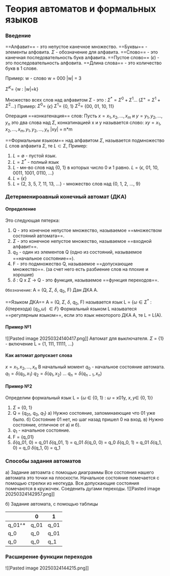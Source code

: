 # Теория автоматов и формальных языков
### Введение
==Алфавит== - это непустое канечное множество.
==Буквы== - элементы алфовита.
$\Sigma$ - обозначение для алфавита.
==Слово== - это канечная последовательность букв алфавита.
==Пустое слово== ($\epsilon$) - это последовательность алфовита.
==Длина слова== - это количество букв в 1 слове.

Пример:
	w - слово
	w = 000
	|w| = 3 

$\Sigma^K =$ {w : |w|=k} 

Множество всех слов над алфавитом $\Sigma$ - это :  $\Sigma^* = \Sigma^0 + \Sigma^1 ...$  ($\Sigma^+ = \Sigma^1 + \Sigma^2 ...$)
Пример:
	$\Sigma^0 =$ {$\epsilon$}
	$\Sigma^1 =$ {0, 1}
	$\Sigma^2 =$ {00, 01, 10, 11}

Операция ==конкатенация== слов:
Пусть $x = x_1,x_2,...,x_m$  и   $y = y_1,y_2,...,y_n$
это два слова над $\Sigma$, конкатинацией x и y называется слово:
$xy = x_1,x_2,...,x_m,y_1,y_2,...,y_n$
|xy| = n\*m

==Формальным языком== над алфавитом $\Sigma$, называется подмножество $L$ слов алфавита $\Sigma$, те $L \subset \Sigma,$ 
Пример:
1) $L = \emptyset$ - пустой язык.
2) $L = \Sigma^*$ - полный язык
3) $L$ - мн-во слов над {0, 1} в которых число 0 и 1 равно.
   $L$ = {$\epsilon$, 01, 10, 0011, 1001, 0110, ...}
4) $L$ = {$\epsilon$}
5) $L$ = {2, 3, 5, 7, 11, 13, ...} - множество слов над {0, 1, 2, ..., 9}


### Детерменироавный конечный автомат (ДКА)
#### Определение
Это следующая пятерка:
1) Q - это конечное непустое множество, называемое ==множеством состояний автомата==.
2) $\Sigma$ - это конечное непустое множество, называемое ==входной алфавит==.
3) $q_0$ - один из элементов Q (одно из состояний, называемое ==начальное состояние==).
4) F - это подмножество Q, называемое ==допускающие множество==. (за счет него есть разбиение слов на плохие и хорошие)
5) $\delta$ : Q x $\Sigma$ -> Q - это функция, называемое ==функция переходов==.

`Обозначение`:   A = (Q, $\Sigma$, $\delta$, $q_0$, F)
Дан ДКА А.

==Языком ДКА==  A = (Q, $\Sigma$, $\delta$, $q_0$, F) называется язык L = {$\omega \in \Sigma^*$ :  $\delta$(перехода) ($q_0$,$\omega$) $\in F$}
Формальный языком L называтеся ==регулярным языком==, если это язык некоторого ДКА А, те L = L(A).
#### Пример №1
 ![[Pasted image 20250324140417.png]]
 Автомат для выключателя.
 $\Sigma$ = {1} - включение
 L = {1, 111, 11111, ...}

#### Как автомат допускает слова
$x = x_1,x_2, ..., x_n$
В начальный момент $q_0$ - начальное состояние автомата.
$q_1 = \delta(q_0, x_1)$
$q_2 = \delta(q_1, x_2)$
...
$q_n = \delta(q_{{n-1}}, x_n)$

#### Пример №2
Определим формальный язык L = {$\omega$ $\in$ {0, 1} : $\omega$ = x01y, $x, y\in$ {0, 1}}
1) $\Sigma$ = {0, 1}
2) Q = {$q_{{01}}$, $q_0$, $q_1$}
   а) Нужно состояние, запоминаеющие что 01 уже было.
   б) Состояние 01 нет, но шаг назад пришел 0 на вход.
   в) Нужно состояние, отличное от а) и б).
3) $q_1$ - начальное состояние.
4) F = {q_01}
5) $\delta$(q_01, 0) = q_01
   $\delta$(q_01, 1) = q_01
   $\delta$(q_0, 0) = q_0
   $\delta$(q_0, 1) = q_01
   $\delta$(q_1, 0) = q_0
   $\delta$(q_1, 0) = q_1

### Способы задания автоматов
а) Задание автоамта с помощью диаграммы
	Все состояния нашего автомата это точки на плоскости.
	Начальное состояние помечается с помощью стрелки из неоткуда.
	Все допускающие состояния помечаются в кружочек.
	Соеденить дугами переходы.
![[Pasted image 20250324142957.png]]



б) Задание автомата, с помощью таблицы

|        | 0    | 1    |
| ------ | ---- | ---- |
| q_01^* | q_01 | q_01 |
| q_0    | q_0  | q_01 |
| q_0    | q_0  | q_1  |

### Расширение функции переходов
![[Pasted image 20250324144215.png]]



